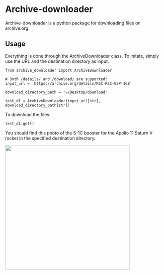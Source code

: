 # Archive-downloader

Archive-downloader is a python package for downloading files on archive.org.


## Usage

Everything is done through the ArchiveDownloader class.
To initate, simply use the URL and the destination directory as input.

```
from archive_downloader import ArchiveDownloader

# Both /details/ and /download/ are supported:
input_url = 'https://archive.org/details/KSC-KSC-69P-168'

download_directory_path = '~/Desktop/download'

test_dl = ArchiveDownloader(input_url[str], download_directory_path[str])
```

To download the files:
```
test_dl.get()
```

You should find this photo of the S-1C booster for the Apollo 11 Saturn V rocket in the specified destination directory.

<img src="https://ia600205.us.archive.org/32/items/KSC-KSC-69P-168/KSC-69P-168.jpg" width="400">

<!--
## To-do

* Complete the test cases -->

